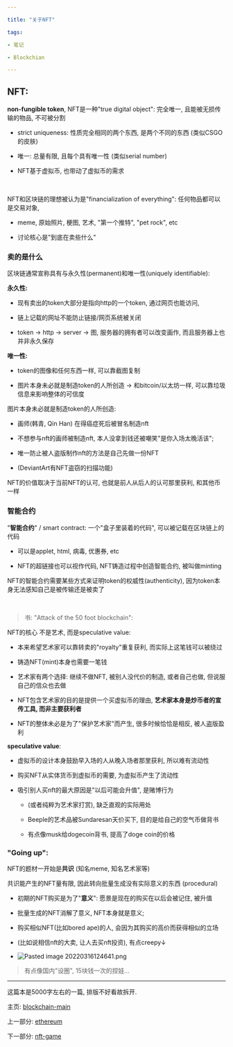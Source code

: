 ```yaml
---

title: "关于NFT"

tags:

- 笔记

- Blockchian

---
```




## NFT:



**non-fungible token**, NFT是一种"true digital object": 完全唯一, 且能被无损传输的物品, 不可被分割



- strict uniqueness: 性质完全相同的两个东西, 是两个不同的东西 (类似CSGO的皮肤)

- 唯一: 总量有限, 且每个具有唯一性 (类似serial number)

- NFT基于虚拟币, 也带动了虚拟币的需求



<br>



NFT和区块链的理想被认为是"financialization of everything": 任何物品都可以是交易对象, 



- meme, 原始照片, 梗图, 艺术, "第一个推特", "pet rock", etc

- 讨论核心是"到底在卖些什么"







### 卖的是什么



区块链通常宣称具有与永久性(permanent)和唯一性(uniquely identifiable):



**永久性:** 



- 现有卖出的token大部分是指向http的一个token, 通过网页也能访问, 

- 链上记载的网址不能防止链接/网页系统被关闭

- token → http → server → 图, 服务器的拥有者可以改变画作, 而且服务器上也并非永久保存



**唯一性:** 



- token的图像和任何东西一样, 可以靠截图复制



- 图片本身未必就是制造token的人所创造 → 和bitcoin/以太坊一样, 可以靠垃圾信息来影响整体的可信度







图片本身未必就是制造token的人所创造:



- 画师(韩青, Qin Han) 在得癌症死后被冒名制造nft



- 不想参与nft的画师被制造nft, 本人没拿到钱还被嘲笑"是你入场太晚活该"; 

- 唯一防止被人盗版制作nft的方法是自己先做一份NFT



- (DeviantArt有NFT盗窃的扫描功能)







NFT的价值取决于当前NFT的认可, 也就是前人从后人的认可那里获利, 和其他币一样







### 智能合约



"**智能合约**" / smart contract: 一个"盒子里装着的代码", 可以被记载在区块链上的代码



- 可以是applet, html, 病毒, 优惠券, etc

- NFT的超链接也可以视作代码, NFT铸造过程中创造智能合约, 被叫做minting







NFT的智能合约需要某些方式来证明token的权威性(authenticity), 因为token本身无法感知自己是被传输还是被卖了



<br>



> 书: "Attack of the 50 foot blockchain":



NFT的核心 不是艺术, 而是speculative value:



- 本来希望艺术家可以靠转卖的"royalty"重复获利, 而实际上这笔钱可以被绕过



- 铸造NFT(mint)本身也需要一笔钱



- 艺术家有两个选择: 继续不做NFT, 被别人没代价的制造, 或者自己也做, 但说服自己的信众也去做



- NFT包含艺术家的目的是提供一个买虚拟币的理由, **艺术家本身是炒币者的宣传工具, 而非主要获利者**



- NFT的整体未必是为了"保护艺术家"而产生, 很多时候恰恰是相反, 被人盗版盈利



  



**speculative value**:



  - 虚拟币的设计本身鼓励早入场的人从晚入场者那里获利, 所以难有流动性



  - 购买NFT从实体货币到虚拟币的需要, 为虚拟币产生了流动性



  - 吸引别人买nft的最大原因是"以后可能会升值", 是赌博行为

    - (或者纯粹为艺术家打赏), 缺乏直观的实际用处

    - Beeple的艺术品被Sundaresan天价买下, 目的是给自己的空气币做背书

    - 有点像musk给dogecoin背书, 提高了doge coin的价格



    



### "Going up":



NFT的题材一开始是**共识** (知名meme, 知名艺术家等)



共识能产生的NFT量有限, 因此转向批量生成没有实际意义的东西 (procedural)



- 初期的NFT购买是为了"**意义**": 愿景是现在的购买在以后会被记住, 被升值

- 批量生成的NFT消解了意义, NFT本身就是意义;

- 购买相似NFT(比如bored ape)的人, 会因为其购买的高价而获得相似的立场

- (比如说相信nft的大卖, 让人去买nft投资), 有点creepy↓

- ![Pasted image 20220316124641.png]()







> 有点像国内"设圈", 15块钱一次的捏娃...



---



这篇本是5000字左右的一篇, 排版不好看故拆开.



主页: [blockchain-main](notes/nft/blockchain-main.md)



上一部分: [ethereum]()



下一部分: [nft-game](notes/nft/nft-game.md)
